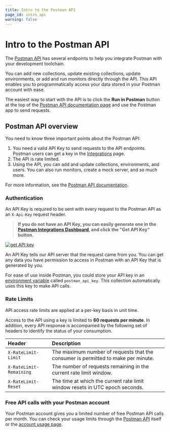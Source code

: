 ```yaml
---
title: Intro to the Postman API
page_id: intro_api
warning: false
---
```


# Intro to the Postman API

The [Postman API](https://docs.api.getpostman.com/) has several endpoints to help you integrate Postman with your development toolchain.

You can add new collections, update existing collections, update environments, or add and run monitors directly through the API. This API enables you to programmatically access your data stored in your Postman account with ease.

The easiest way to start with the API is to click the **Run in Postman** button at the top of the [Postman API documentation page](https://docs.api.getpostman.com/) and use the Postman app to send requests.

## Postman API overview

You need to know three important points about the Postman API:

1. You need a valid API Key to send requests to the API endpoints. Postman users can get a key in the [Integrations](https://app.getpostman.com/dashboard/integrations) page.
2. The API is rate limited.
3. Using the API, you can add and update collections, environments, and users. You can also run monitors, create a mock server, and so much more.

For more information, see the [Postman API documentation](https://docs.api.getpostman.com/).

### Authentication

An API Key is required to be sent with every request to the Postman API as an `X-Api-Key` request header.

> **If you do not have an API Key, you can easily generate one in the** [**Postman Integrations Dashboard**](https://app.getpostman.com/dashboard/integrations)**, and click the "Get API Key" button.**

[![get API key](https://s3.amazonaws.com/postman-static-getpostman-com/postman-docs/WS-postmanAPI-apiKey.png)](https://s3.amazonaws.com/postman-static-getpostman-com/postman-docs/WS-postmanAPI-apiKey.png)

An API Key tells our API server that the request came from you. You can get any data you have permission to access in Postman with an API Key that is generated by you.

For ease of use inside Postman, you could store your API key in an [environment variable](/postman/environments_and_globals/variables.md) called `postman_api_key`. This collection automatically uses this key to make API calls.

### Rate Limits

API access rate limits are applied at a per-key basis in unit time.

Access to the API using a key is limited to **60 requests per minute**. In addition, every API response is accompanied by the following set of headers to identify the status of your consumption.

| Header | Description |
| :--- | :--- |
| `X-RateLimit-Limit` | The maximum number of requests that the consumer is permitted to make per minute. |
| `X-RateLimit-Remaining` | The number of requests remaining in the current rate limit window. |
| `X-RateLimit-Reset` | The time at which the current rate limit window resets in UTC epoch seconds. |

### Free API calls with your Postman account

Your Postman account gives you a limited number of free Postman API calls per month. You can check your usage limits through the [Postman API](https://docs.api.getpostman.com) itself or the [account usage page](https://go.pstmn.io/postman-account-limits).

